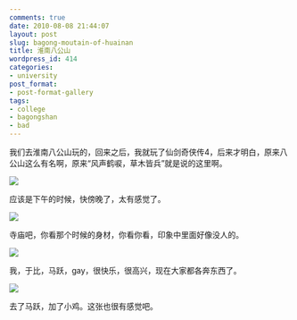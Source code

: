 ```yaml
---
comments: true
date: 2010-08-08 21:44:07
layout: post
slug: bagong-moutain-of-huainan
title: 淮南八公山
wordpress_id: 414
categories:
- university
post_format:
- post-format-gallery
tags:
- college
- bagongshan
- bad
---
```


我们去淮南八公山玩的，回来之后，我就玩了仙剑奇侠传4，后来才明白，原来八公山这么有名啊，原来“风声鹤唳，草木皆兵”就是说的这里啊。

[![](http://dobila.info/wp-content/uploads/2010/08/feel-450x337.jpg)](http://dobila.info/alumn/university/bagong-moutain-of-huainan.html/attachment/feel)

应该是下午的时候，快傍晚了，太有感觉了。



[![](http://dobila.info/wp-content/uploads/2010/08/mimi-337x450.jpg)](http://dobila.info/alumn/university/bagong-moutain-of-huainan.html/attachment/mimi)

寺庙吧，你看那个时候的身材，你看你看，印象中里面好像没人的。

[![](http://dobila.info/wp-content/uploads/2010/08/we4-450x337.jpg)](http://dobila.info/alumn/university/bagong-moutain-of-huainan.html/attachment/we4)

我，于比，马跃，gay，很快乐，很高兴，现在大家都各奔东西了。

[![](http://dobila.info/wp-content/uploads/2010/08/wefuck-450x337.jpg)](http://dobila.info/alumn/university/bagong-moutain-of-huainan.html/attachment/wefuck)

去了马跃，加了小鸡。这张也很有感觉吧。


